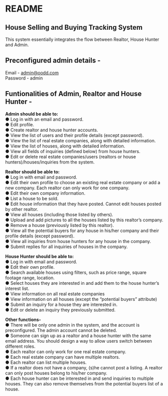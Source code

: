 # README

House Selling and Buying Tracking System
------------------------------------------
This system essentially integrates the flow between Realtor, House Hunter and Admin.

Preconfigured admin details -
-----------------------------
Email - admin@oodd.com  
Password - admin

Funtionalities of Admin, Realtor and House Hunter -
---------------------------------------------------
**Admin should be able to:**   
●	Log in with an email and password.  
●	Edit profile.  
●	Create realtor and house hunter accounts.  
●	View the list of users and their profile details (except password).  
●	View the list of real estate companies, along with detailed information.  
●	View the list of houses, along with detailed information.  
●	View all fields of inquiries (defined below) from house hunters.  
●	Edit or delete real estate companies/users (realtors or house hunters)/houses/inquiries from the system.  

**Realtor should be able to:**  
●	Log in with email and password.  
●	Edit their own profile to choose an existing real estate company or add a new company. Each realtor can only work for one company.  
●	Edit their own company information.  
●	List a house to be sold.   
●	Edit house information that they have posted. Cannot edit houses posted by other realtor.  
●	View all houses (including those listed by others).  
●	Upload and add pictures to all the houses listed by this realtor’s company.  
●	Remove a house (previously listed by this realtor).  
●	View all the potential buyers for any house in his/her company and their profile details (except password).  
●	View all inquiries from house hunters for any house in the company.  
●	Submit replies for all inquiries of houses in the company.  

**House Hunter should be able to:**   
●	Log in with email and password.  
●	Edit their own profile.  
●	Search available houses using filters, such as price range, square footage range, location.  
●	Select houses they are interested in and add them to the house hunter’s interest list.  
●	View information on all real estate companies  
●	View information on all houses (except the “potential buyers” attribute)  
●	Submit an inquiry for a house they are interested in.  
●	Edit or delete an inquiry they previously submitted.  

**Other functions-**  
●	There will be only one admin in the system, and the account is preconfigured. The admin account cannot be deleted.  
●	Someone can sign up as a realtor and a house hunter with the same email address. You should design a way to allow users switch between different roles.  
●	Each realtor can only work for one real estate company.  
●	Each real estate company can have multiple realtors.  
●	Each realtor can list multiple houses.  
●	If a realtor does not have a company, (s)he cannot post a listing. A realtor can only post houses belong to his/her company.   
●	Each house hunter can be interested in and send inquiries to multiple houses. They can also remove themselves from the potential buyers list of a house.  






